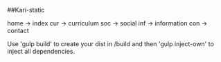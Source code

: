 ##Kari-static

home  ->  index
cur   ->  curriculum
soc   ->  social
inf   ->  information
con   ->  contact  

Use 'gulp build' to create your dist in /build and then 'gulp inject-own' to inject all dependencies.
